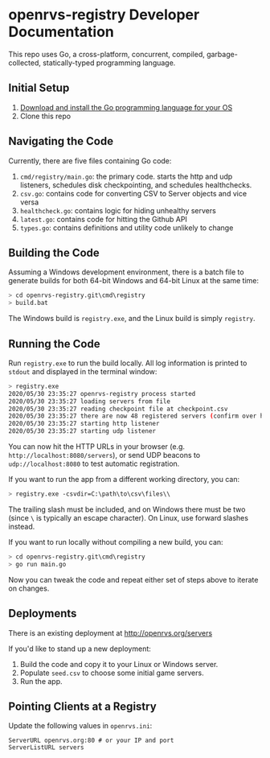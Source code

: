# openrvs-registry Developer Documentation

This repo uses Go, a cross-platform, concurrent, compiled, garbage-collected, statically-typed programming language.

## Initial Setup

1. [Download and install the Go programming language for your OS](https://golang.org/doc/install)
1. Clone this repo

## Navigating the Code

Currently, there are five files containing Go code:

1. `cmd/registry/main.go`: the primary code. starts the http and udp listeners,
	schedules disk checkpointing, and schedules healthchecks.
1. `csv.go`: contains code for converting CSV to Server objects and vice versa
1. `healthcheck.go`: contains logic for hiding unhealthy servers
1. `latest.go`: contains code for hitting the Github API
1. `types.go`: contains definitions and utility code unlikely to change

## Building the Code

Assuming a Windows development environment, there is a batch file to generate builds for both 64-bit Windows and 64-bit Linux at the same time:

```bash
> cd openrvs-registry.git\cmd\registry
> build.bat
```

The Windows build is `registry.exe`, and the Linux build is simply `registry`.

## Running the Code

Run `registry.exe` to run the build locally. All log information is printed to `stdout` and displayed in the terminal window:

```bash
> registry.exe
2020/05/30 23:35:27 openrvs-registry process started
2020/05/30 23:35:27 loading servers from file
2020/05/30 23:35:27 reading checkpoint file at checkpoint.csv
2020/05/30 23:35:27 there are now 48 registered servers (confirm over http)
2020/05/30 23:35:27 starting http listener
2020/05/30 23:35:27 starting udp listener
```

You can now hit the HTTP URLs in your browser (e.g. `http://localhost:8080/servers`),
or send UDP beacons to `udp://localhost:8080` to test automatic registration.

If you want to run the app from a different working directory, you can:

```bash
> registry.exe -csvdir=C:\path\to\csv\files\\
```

The trailing slash must be included, and on Windows there must be two (since `\` is typically an escape character). On Linux, use forward slashes instead.

If you want to run locally without compiling a new build, you can:

```bash
> cd openrvs-registry.git\cmd\registry
> go run main.go
```

Now you can tweak the code and repeat either set of steps above to iterate on changes.

## Deployments

There is an existing deployment at http://openrvs.org/servers

If you'd like to stand up a new deployment:

1. Build the code and copy it to your Linux or Windows server.
1. Populate `seed.csv` to choose some initial game servers.
1. Run the app.

## Pointing Clients at a Registry

Update the following values in `openrvs.ini`:

```
ServerURL openrvs.org:80 # or your IP and port
ServerListURL servers
```
